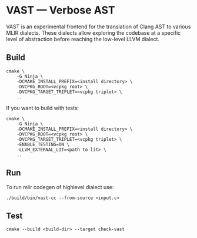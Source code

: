 # VAST — Verbose AST

VAST is an experimental frontend for the translation of Clang AST to various MLIR dialects. These dialects allow exploring the codebase at a specific level of abstraction before reaching the low-level LLVM dialect.

## Build

```
cmake \
    -G Ninja \
    -DCMAKE_INSTALL_PREFIX=<install directory> \
    -DVCPKG_ROOT=<vcpkg root> \
    -DVCPKG_TARGET_TRIPLET=<vcpkg triplet> \
    ..
```

If you want to build with tests:

```
cmake \
    -G Ninja \
    -DCMAKE_INSTALL_PREFIX=<install directory> \
    -DVCPKG_ROOT=<vcpkg root> \
    -DVCPKG_TARGET_TRIPLET=<vcpkg triplet> \
    -ENABLE_TESTING=ON \
    -LLVM_EXTERNAL_LIT=<path to lit> \
    ..
```

## Run

To run mlir codegen of highlevel dialect use:

```
./build/bin/vast-cc --from-source <input.c>
```

## Test

```
cmake --build <build-dir> --target check-vast
```
